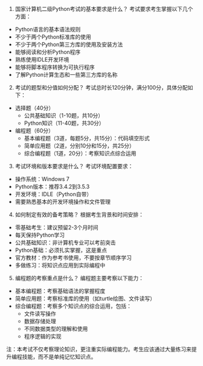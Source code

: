 1. 国家计算机二级Python考试的基本要求是什么？
考试要求考生掌握以下几个方面：
- Python语言的基本语法规则
- 不少于两个Python标准库的使用
- 不少于两个Python第三方库的使用及安装方法
- 能够阅读和分析Python程序
- 熟练使用IDLE开发环境
- 能够将脚本程序转换为可执行程序
- 了解Python计算生态和一些第三方库的名称

2. 考试的题型和分值如何分配？
考试总时长120分钟，满分100分，具体分配如下：
- 选择题（40分）
  * 公共基础知识（1-10题，共10分）
  * Python知识（11-40题，共30分）
- 编程题（60分）
  * 基本编程题（3道，每题5分，共15分）：代码填空形式
  * 简单应用题（2道，分别10分和15分，共25分）
  * 综合编程题（1道，20分）：考察知识点综合运用

3. 考试环境和版本要求是什么？
考试环境配置要求：
- 操作系统：Windows 7
- Python版本：推荐3.4.2到3.5.3
- 开发环境：IDLE（Python自带）
- 需要熟悉基本的开发环境操作和文件管理

4. 如何制定有效的备考策略？
根据考生背景和时间安排：
- 零基础考生：建议预留2-3个月时间
- 每天保持Python学习
- 公共基础知识：非计算机专业可以考前突击
- Python基础：必须扎实掌握，这是重点
- 官方教材：作为参考书使用，不要按章节顺序学习
- 多做练习：将知识点应用到实际编程中

5. 编程题的考察重点是什么？
编程题主要考察以下能力：
- 基本编程题：考察基础语法的掌握程度
- 简单应用题：考察标准库的使用（如turtle绘图、文件读写）
- 综合编程题：考察多个知识点的综合运用，包括：
  * 文件读写操作
  * 数据存储处理
  * 不同数据类型的理解和使用
  * 程序逻辑的实现

注：本考试不仅考察理论知识，更注重实际编程能力。考生应该通过大量练习来提升编程技能，而不是单纯记忆知识点。 